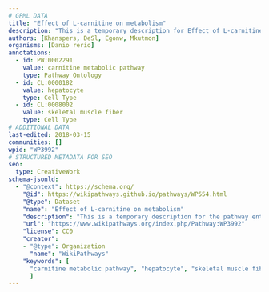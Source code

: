```yaml
---
# GPML DATA
title: "Effect of L-carnitine on metabolism"
description: "This is a temporary description for Effect of L-carnitine on metabolism"
authors: [Khanspers, DeSl, Egonw, Mkutmon]
organisms: [Danio rerio]
annotations:
  - id: PW:0002291
    value: carnitine metabolic pathway
    type: Pathway Ontology
  - id: CL:0000182
    value: hepatocyte
    type: Cell Type
  - id: CL:0008002
    value: skeletal muscle fiber
    type: Cell Type
# ADDITIONAL DATA
last-edited: 2018-03-15
communities: []
wpid: "WP3992"
# STRUCTURED METADATA FOR SEO
seo:
  type: CreativeWork
schema-jsonld:
  - "@context": https://schema.org/
    "@id": https://wikipathways.github.io/pathways/WP554.html
    "@type": Dataset
    "name": "Effect of L-carnitine on metabolism"
    "description": "This is a temporary description for the pathway entitled: Effect of L-carnitine on metabolism"
    "url": "https://www.wikipathways.org/index.php/Pathway:WP3992"
    "license": CC0
    "creator":
    - "@type": Organization
      "name": "WikiPathways"
    "keywords": [
      "carnitine metabolic pathway", "hepatocyte", "skeletal muscle fiber",
      ]
---
```

